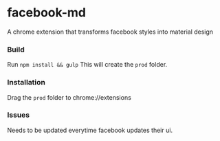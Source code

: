 # facebook-md
A chrome extension that transforms facebook styles into material design

### Build
Run ```npm install && gulp```
This will create the ```prod``` folder.

### Installation
Drag the ```prod``` folder to chrome://extensions

### Issues
Needs to be updated everytime facebook updates their ui.
